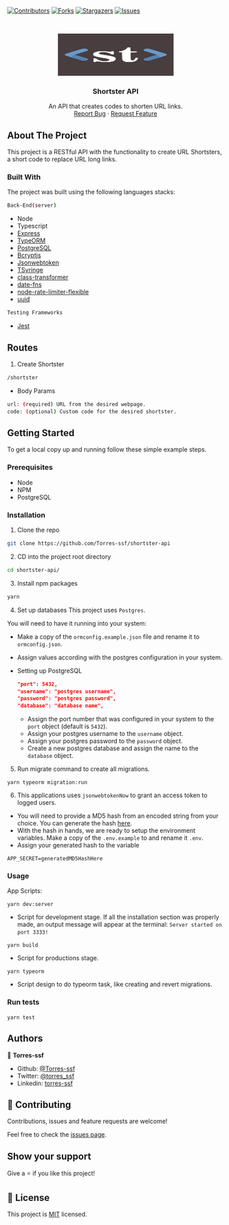 [![Contributors][contributors-shield]][contributors-url]
[![Forks][forks-shield]][forks-url]
[![Stargazers][stars-shield]][stars-url]
[![Issues][issues-shield]][issues-url]

<!-- PROJECT LOGO -->

<br />
<p align="center">

  <img src="logo.png" alt="Logo" width="269" height="98">

  <h3 align="center">Shortster API</h3>

  <p align="center">
   An API that creates codes to shorten URL links.
    <br />
    <a href="https://github.com/Torres-ssf/shortster-api/issues">Report Bug</a>
    ·
    <a href="https://github.com/Torres-ssf/shortster-api/issues">Request Feature</a>
  </p>
</p>

<!-- ABOUT THE PROJECT -->

## About The Project

This project is a RESTful API with the functionality to create URL Shortsters, a short code to replace URL long links.

### Built With

The project was built using the following languages stacks:

```sh
Back-End(server)
```

- Node
- Typescript
- [Express](https://www.npmjs.com/package/expresshttps://www.npmjs.com/package/express)
- [TypeORM](https://www.npmjs.com/package/typeorm)
- [PostgreSQL](https://www.npmjs.com/package/pg)
- [Bcryptjs](https://www.npmjs.com/package/bcryptjs)
- [Jsonwebtoken](https://www.npmjs.com/package/jsonwebtoken)
- [TSyringe](https://www.npmjs.com/package/tsyringe)
- [class-transformer](https://www.npmjs.com/package/class-transformer)
- [date-fns](https://www.npmjs.com/package/date-fns)
- [node-rate-limiter-flexible](https://www.npmjs.com/package/rate-limiter-flexible)
- [uuid](https://www.npmjs.com/package/uuid)

```sh
Testing Frameworks
```

- [Jest](https://www.npmjs.com/package/jest)

## Routes

1. Create Shortster

```sh
/shortster
```

- Body Params
```sh
url: (required) URL from the desired webpage.
code: (optional) Custom code for the desired shortster.
```


<!-- GETTING STARTED -->

## Getting Started

To get a local copy up and running follow these simple example steps.

### Prerequisites

- Node
- NPM
- PostgreSQL

### Installation

1. Clone the repo

```sh
git clone https://github.com/Torres-ssf/shortster-api
```

2. CD into the project root directory

```sh
cd shortster-api/
```

3. Install npm packages

```sh
yarn
```

4. Set up databases
  This project uses `Postgres`.

  You will need to have it running into your system:
  - Make a copy of the `ormconfig.example.json` file and rename it to ```ormconfig.json```.
  - Assign values according with the postgres configuration in your system.

  - Setting up PostgreSQL
    ```json
    "port": 5432,
    "username": "postgres username",
    "password": "postgres password",
    "database": "database name",
    ```
    - Assign the port number that was configured in your system to the `port` object (default is `5432`).
    - Assign your postgres username to the `username` object.
    - Assign your postgres password to the `password` object.
    - Create a new postgres database and assign the name to the `database` object.

5. Run migrate command to create all migrations.
```
yarn typeorm migration:run
```

6. This applications uses `jsonwebtokenNow` to grant an access token to logged users.
  - You will need to provide a MD5 hash from an encoded string from your choice. You can generate the hash [here](https://www.md5hashgenerator.com/).
  - With the hash in hands, we are ready to setup the environment variables. Make a copy of the `.env.example` to and rename it `.env`.
  - Assign your generated hash to the variable
  ```
  APP_SECRET=generatedMD5HashHere
  ```

### Usage

App Scripts:

```
yarn dev:server
```

- Script for development stage. If all the installation section was properly made, an output message will appear at the terminal: `Server started on port 3333!`

```
yarn build
```

- Script for productions stage.

```
yarn typeorm
```

- Script design to do typeorm task, like creating and revert migrations.

### Run tests

```
yarn test
```

## Authors

👤 **Torres-ssf**

- Github: [@Torres-ssf](https://github.com/Torres-ssf)
- Twitter: [@torres_ssf](https://twitter.com/torres_ssf)
- Linkedin: [torres-ssf](https://www.linkedin.com/in/torres-ssf/)

## 🤝 Contributing

Contributions, issues and feature requests are welcome!

Feel free to check the [issues page](https://github.com/Torres-ssf/shortster-api/issues).

## Show your support

Give a ⭐️ if you like this project!

## 📝 License

This project is [MIT](lic.url) licensed.

<!-- MARKDOWN LINKS & IMAGES -->

[contributors-shield]: https://img.shields.io/github/contributors/Torres-ssf/shortster-api.svg?style=flat-square
[contributors-url]: https://github.com/Torres-ssf/shortster-api/graphs/contributors
[forks-shield]: https://img.shields.io/github/forks/Torres-ssf/shortster-api.svg?style=flat-square
[forks-url]: https://github.com/Torres-ssf/shortster-api/network/members
[stars-shield]: https://img.shields.io/github/stars/Torres-ssf/shortster-api.svg?style=flat-square
[stars-url]: https://github.com/Torres-ssf/shortster-api/stargazers
[issues-shield]: https://img.shields.io/github/issues/Torres-ssf/shortster-api.svg?style=flat-square
[issues-url]: https://github.com/Torres-ssf/shortster-api/issues
